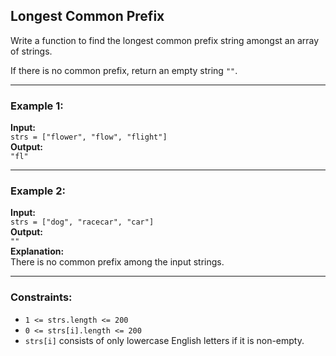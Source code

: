 ## Longest Common Prefix

Write a function to find the longest common prefix string amongst an array of strings.

If there is no common prefix, return an empty string `""`.

---

### Example 1:

**Input:**  
`strs = ["flower", "flow", "flight"]`  
**Output:**  
`"fl"`

---

### Example 2:

**Input:**  
`strs = ["dog", "racecar", "car"]`  
**Output:**  
`""`  
**Explanation:**  
There is no common prefix among the input strings.

---

### Constraints:

- `1 <= strs.length <= 200`  
- `0 <= strs[i].length <= 200`  
- `strs[i]` consists of only lowercase English letters if it is non-empty.
